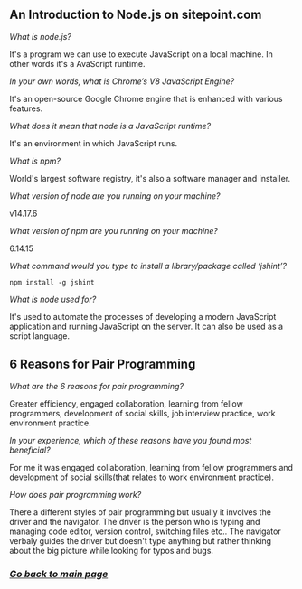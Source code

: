 ## An Introduction to Node.js on sitepoint.com

*What is node.js?*

It's a program we can use to execute JavaScript on a local machine. In other words it's a AvaScript runtime.

*In your own words, what is Chrome’s V8 JavaScript Engine?*

It's an open-source Google Chrome engine that is enhanced with various features.

*What does it mean that node is a JavaScript runtime?*

It's an environment in which JavaScript runs.

*What is npm?*

World's largest software registry, it's also a software manager and installer.

*What version of node are you running on your machine?*

v14.17.6

*What version of npm are you running on your machine?*

6.14.15

*What command would you type to install a library/package called ‘jshint’?*

`npm install -g jshint`

*What is node used for?*

It's used to automate the processes of developing a modern JavaScript application and running JavaScript on the server. It can also be used as a script language.

## 6 Reasons for Pair Programming

*What are the 6 reasons for pair programming?*

Greater efficiency, engaged collaboration, learning from fellow programmers, development of social skills, job interview practice, work environment practice.

*In your experience, which of these reasons have you found most beneficial?*

For me it was engaged collaboration, learning from fellow programmers and development of social skills(that relates to work environment practice).

*How does pair programming work?*

There a different styles of pair programming but usually it involves the driver and the navigator. The driver is the person who is typing and managing code editor, version control, switching files etc.. The navigator verbaly guides the driver but doesn't type anything but rather thinking about the big picture while looking for typos and bugs.


### [_Go back to main page_](README.md)